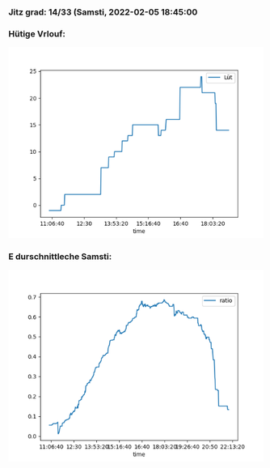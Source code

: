 ### Jitz grad: 14/33 (Samsti, 2022-02-05 18:45:00

### Hütige Vrlouf:
![Graph](Today.png)

### E durschnittleche Samsti:
![Graph](Samsti.png)